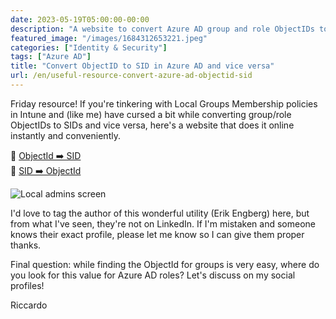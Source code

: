 ```yaml
---
date: 2023-05-19T05:00:00-00:00
description: "A website to convert Azure AD group and role ObjectIDs to SIDs, useful when setting Local Groups Membership policies in Intune"
featured_image: "/images/1684312653221.jpeg"
categories: ["Identity & Security"]
tags: ["Azure AD"]
title: "Convert ObjectID to SID in Azure AD and vice versa"
url: /en/useful-resource-convert-azure-ad-objectid-sid
---
```

Friday resource! If you're tinkering with Local Groups Membership policies in Intune and (like me) have cursed a bit while converting group/role ObjectIDs to SIDs and vice versa, here's a website that does it online instantly and conveniently.

🔹 [ObjectId ➡️ SID](https://erikengberg.com/azure-ad-object-id-to-sid/)  
🔹 [SID ➡️ ObjectId](https://erikengberg.com/azure-ad-sid-to-object-id/)

![Local admins screen](/images/1684312653221.jpeg)

I'd love to tag the author of this wonderful utility (Erik Engberg) here, but from what I've seen, they're not on LinkedIn. If I'm mistaken and someone knows their exact profile, please let me know so I can give them proper thanks.

Final question: while finding the ObjectId for groups is very easy, where do you look for this value for Azure AD roles? Let's discuss on my social profiles!

Riccardo